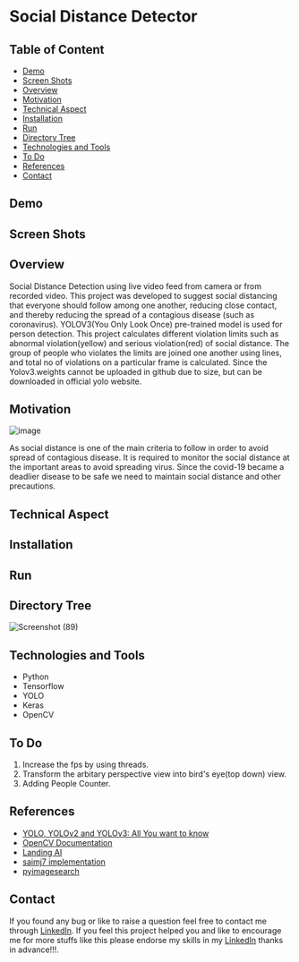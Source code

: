# Social Distance Detector
## Table of Content
- [Demo](#demo)
- [Screen Shots](#screen-shots)
- [Overview](#overview)
- [Motivation](#motivation)
- [Technical Aspect](#technical-aspect)
- [Installation](#installation)
- [Run](#run)
- [Directory Tree](#directory-tree)
- [Technologies and Tools](#technologies-and-tools)
- [To Do](#to-do)
- [References](#references)
- [Contact](#contact)
## Demo
## Screen Shots
## Overview
Social Distance Detection using live video feed from camera or from recorded video. This project was developed to suggest social distancing that everyone should follow among one another, reducing close contact, and thereby reducing the spread of a contagious disease (such as coronavirus). YOLOV3(You Only Look Once) pre-trained model is used for person detection. This project calculates different violation limits such as abnormal violation(yellow) and serious violation(red) of social distance. The group of people who violates the limits are joined one another using lines, and total no of violations on a particular frame is calculated. Since the Yolov3.weights cannot be uploaded in github due to size, but can be downloaded in official yolo website.
## Motivation
![image](https://user-images.githubusercontent.com/49152921/119272428-66d45200-bc23-11eb-8e43-867a53b8e18f.png)

As social distance is one of the main criteria to follow in order to avoid spread of contagious disease. It is required to monitor the social distance at the important areas to avoid spreading virus. Since the covid-19 became a deadlier disease to be safe we need to maintain social distance and other precautions.
## Technical Aspect
## Installation
## Run
## Directory Tree
![Screenshot (89)](https://user-images.githubusercontent.com/49152921/119271834-edd3fb00-bc20-11eb-9d8b-43231ff6d7ff.png)

## Technologies and Tools
- Python
- Tensorflow
- YOLO
- Keras
- OpenCV
## To Do
1. Increase the fps by using threads.
2. Transform the arbitary perspective view into bird's eye(top down) view.
3. Adding People Counter.
## References
- [YOLO, YOLOv2 and YOLOv3: All You want to know](https://amrokamal-47691.medium.com/yolo-yolov2-and-yolov3-all-you-want-to-know-7e3e92dc4899#:~:text=YOLOv3%20uses%20a%20new%20network,has%20some%20short%20cut%20connections.&text=After%20training%20on%20classification%20the,is%20removed%20from%20Darknet%2D53.)
- [OpenCV Documentation](https://docs.opencv.org/3.4/db/d30/classcv_1_1dnn_1_1Net.html#a5e74adacffd6aa53d56046581de7fcbd)
- [Landing AI](https://landing.ai/landing-ai-creates-an-ai-tool-to-help-customers-monitor-social-distancing-in-the-workplace/)
- [saimj7 implementation](https://github.com/saimj7/Social-Distancing-Detection-in-Real-Time)
- [pyimagesearch](https://www.pyimagesearch.com/2020/06/01/opencv-social-distancing-detector/)
## Contact
If you found any bug or like to raise a question feel free to contact me through [LinkedIn](https://www.linkedin.com/in/kirushikesh-d-b-10a75a169/). If you feel this project helped you and like to encourage me for more stuffs like this please endorse my skills in my [LinkedIn](https://www.linkedin.com/in/kirushikesh-d-b-10a75a169/) thanks in advance!!!.

